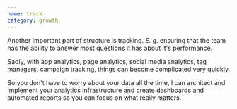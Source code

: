 ```yaml
---
name: track
category: growth
---
```



Another important part of structure is tracking. _E. g._ ensuring that the team has the ability to answer most questions it has about it's performance.

Sadly, with app analytics, page analytics, social media analytics, tag managers, campaign tracking, things can become complicated very quickly.

So you don't have to worry about your data all the time, I can architect and implement your analytics infrastructure and create dashboards and automated reports so you can focus on what really matters. 
